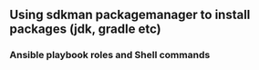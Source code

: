 
## Using sdkman packagemanager to install packages (jdk, gradle etc)

### Ansible playbook roles and Shell commands 
